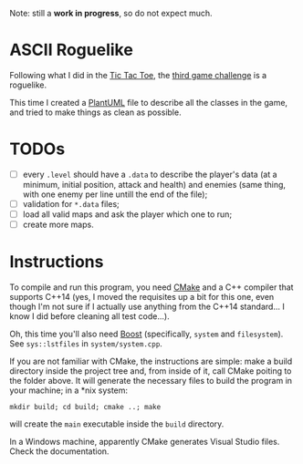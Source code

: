 Note: still a __work in progress__, so do not expect much.

ASCII Roguelike
===============

Following what I did in the [Tic Tac Toe][tictactoe], the [third game challenge][challenge] is a roguelike.

This time I created a [PlantUML][plantuml] file to describe all the classes in the game, and tried to make things as clean as possible.

TODOs
=====

- [ ] every `.level` should have a `.data` to describe the player's data (at a minimum, initial position, attack and health) and enemies (same thing, with one enemy per line untill the end of the file);
- [ ] validation for `*.data` files;
- [ ] load all valid maps and ask the player which one to run;
- [ ] create more maps.

Instructions
============

To compile and run this program, you need [CMake][cmake] and a C++ compiler that supports C++14 (yes, I moved the requisites up a bit for this one, even though I'm not sure if I actually use anything from the C++14 standard... I know I did before cleaning all test code...).

Oh, this time you'll also need [Boost][boost] (specifically, `system` and `filesystem`). See `sys::lstfiles` in `system/system.cpp`.

If you are not familiar with CMake, the instructions are simple: make a build directory inside the project tree and, from inside of it, call CMake poiting to the folder above. It will generate the necessary files to build the program in your machine; in a \*nix system:

```
mkdir build; cd build; cmake ..; make
```

will create the `main` executable inside the `build` directory.

In a Windows machine, apparently CMake generates Visual Studio files. Check the documentation.

[cmake]: https://cmake.org/
[tictactoe]: https://github.com/DonRyuDragoni/tic_tac_toe
[challenge]: https://www.youtube.com/watch?list=PLSPw4ASQYyynKPY0I-QFHK0iJTjnvNUys&feature=player_detailpage&v=tVWckBaB5xo
[plantuml]: http://plantuml.com/
[boost]: http://www.boost.org/
